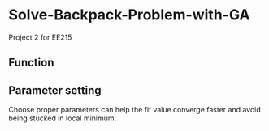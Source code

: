 # Solve-Backpack-Problem-with-GA
Project 2 for EE215

## Function

## Parameter setting
Choose proper parameters can help the fit value converge faster and avoid being stucked in local minimum.
